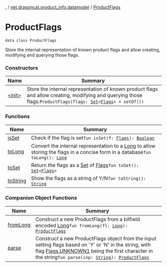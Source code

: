 [.](../../index.md) / [net.dragoncat.product_info.datamodel](../index.md) / [ProductFlags](./index.md)

# ProductFlags

`data class ProductFlags`

Store the internal representation of known product flags and allow creating, modifying and querying
those flags.

### Constructors

| Name | Summary |
|---|---|
| [&lt;init&gt;](-init-.md) | Store the internal representation of known product flags and allow creating, modifying and querying those flags.`ProductFlags(flags: `[`Set`](https://kotlinlang.org/api/latest/jvm/stdlib/kotlin.collections/-set/index.html)`<`[`Flags`](../-flags/index.md)`> = setOf())` |

### Functions

| Name | Summary |
|---|---|
| [isSet](is-set.md) | Check if the flag is set`fun isSet(f: `[`Flags`](../-flags/index.md)`): `[`Boolean`](https://kotlinlang.org/api/latest/jvm/stdlib/kotlin/-boolean/index.html) |
| [toLong](to-long.md) | Convert the internal representation to a [Long](https://kotlinlang.org/api/latest/jvm/stdlib/kotlin/-long/index.html) to allow storing the flags in a concise form in a database`fun toLong(): `[`Long`](https://kotlinlang.org/api/latest/jvm/stdlib/kotlin/-long/index.html) |
| [toSet](to-set.md) | Return the flags as a [Set](https://kotlinlang.org/api/latest/jvm/stdlib/kotlin.collections/-set/index.html) of [Flags](../-flags/index.md)`fun toSet(): `[`Set`](https://kotlinlang.org/api/latest/jvm/stdlib/kotlin.collections/-set/index.html)`<`[`Flags`](../-flags/index.md)`>` |
| [toString](to-string.md) | Show the flags as a string of Y/N`fun toString(): `[`String`](https://kotlinlang.org/api/latest/jvm/stdlib/kotlin/-string/index.html) |

### Companion Object Functions

| Name | Summary |
|---|---|
| [fromLong](from-long.md) | Construct a new ProductFlags from a bitfield encoded [Long](https://kotlinlang.org/api/latest/jvm/stdlib/kotlin/-long/index.html)`fun fromLong(fl: `[`Long`](https://kotlinlang.org/api/latest/jvm/stdlib/kotlin/-long/index.html)`): `[`ProductFlags`](./index.md) |
| [parse](parse.md) | Construct a new ProductFlags object from the input setting flags based on 'Y' or 'N' in the string, with flag [Flags.UNKNOWN1](../-flags/-u-n-k-n-o-w-n1.md) being the first character in the string`fun parse(inp: `[`String`](https://kotlinlang.org/api/latest/jvm/stdlib/kotlin/-string/index.html)`): `[`ProductFlags`](./index.md) |
